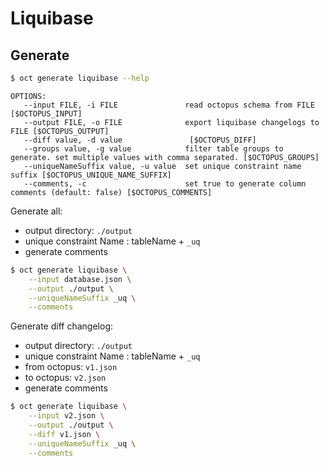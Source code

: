 # Liquibase

## Generate

```bash
$ oct generate liquibase --help
```

```
OPTIONS:
   --input FILE, -i FILE               read octopus schema from FILE [$OCTOPUS_INPUT]
   --output FILE, -o FILE              export liquibase changelogs to FILE [$OCTOPUS_OUTPUT]
   --diff value, -d value               [$OCTOPUS_DIFF]
   --groups value, -g value            filter table groups to generate. set multiple values with comma separated. [$OCTOPUS_GROUPS]
   --uniqueNameSuffix value, -u value  set unique constraint name suffix [$OCTOPUS_UNIQUE_NAME_SUFFIX]
   --comments, -c                      set true to generate column comments (default: false) [$OCTOPUS_COMMENTS]
```

Generate all:
* output directory: `./output`
* unique constraint Name : tableName + `_uq`
* generate comments

```bash
$ oct generate liquibase \
    --input database.json \
    --output ./output \
    --uniqueNameSuffix _uq \
    --comments
```

Generate diff changelog:
* output directory: `./output`
* unique constraint Name : tableName + `_uq`
* from octopus: `v1.json`
* to octopus: `v2.json`
* generate comments

```bash
$ oct generate liquibase \
    --input v2.json \
    --output ./output \
    --diff v1.json \
    --uniqueNameSuffix _uq \
    --comments
```
